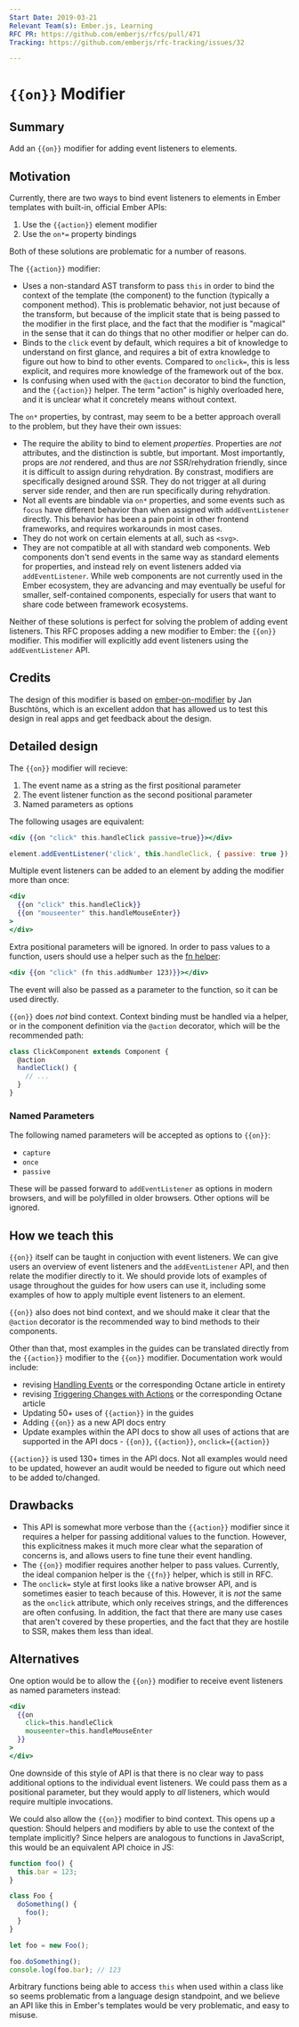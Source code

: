 ```yaml
---
Start Date: 2019-03-21
Relevant Team(s): Ember.js, Learning
RFC PR: https://github.com/emberjs/rfcs/pull/471
Tracking: https://github.com/emberjs/rfc-tracking/issues/32

---
```


# `{{on}}` Modifier

## Summary

Add an `{{on}}` modifier for adding event listeners to elements.

## Motivation

Currently, there are two ways to bind event listeners to elements in Ember
templates with built-in, official Ember APIs:

1. Use the `{{action}}` element modifier
2. Use the `on*=` property bindings

Both of these solutions are problematic for a number of reasons.

The `{{action}}` modifier:

- Uses a non-standard AST transform to pass `this` in order to bind the context
  of the template (the component) to the function (typically a component
  method). This is problematic behavior, not just because of the transform, but
  because of the implicit state that is being passed to the modifier in the
  first place, and the fact that the modifier is "magical" in the sense that it
  can do things that no other modifier or helper can do.
- Binds to the `click` event by default, which requires a bit of knowledge to
  understand on first glance, and requires a bit of extra knowledge to figure
  out how to bind to other events. Compared to `onclick=`, this is less
  explicit, and requires more knowledge of the framework out of the box.
- Is confusing when used with the `@action` decorator to bind the function, and
  the `{{action}}` helper. The term "action" is highly overloaded here, and it
  is unclear what it concretely means without context.

The `on*` properties, by contrast, may seem to be a better approach overall to
the problem, but they have their own issues:

- The require the ability to bind to element _properties_. Properties are _not_
  attributes, and the distinction is subtle, but important. Most importantly,
  props are _not_ rendered, and thus are _not_ SSR/rehydration friendly, since
  it is difficult to assign during rehydration. By constrast, modifiers are
  specifically designed around SSR. They do not trigger at all during server
  side render, and then are run specifically during rehydration.
- Not all events are bindable via `on*` properties, and some events such as
  `focus` have different behavior than when assigned with `addEventListener`
  directly. This behavior has been a pain point in other frontend frameworks,
  and requires workarounds in most cases.
- They do not work on certain elements at all, such as `<svg>`.
- They are not compatible at all with standard web components. Web components
  don't send events in the same way as standard elements for properties, and
  instead rely on event listeners added via `addEventListener`. While web
  components are not currently used in the Ember ecosystem, they are advancing
  and may eventually be useful for smaller, self-contained components,
  especially for users that want to share code between framework ecosystems.

Neither of these solutions is perfect for solving the problem of adding event
listeners. This RFC proposes adding a new modifier to Ember: the `{{on}}`
modifier. This modifier will explicitly add event listeners using the
`addEventListener` API.

## Credits

The design of this modifier is based on [ember-on-modifier](https://github.com/buschtoens/ember-on-modifier)
by Jan Buschtöns, which is an excellent addon that has allowed us to test this
design in real apps and get feedback about the design.

## Detailed design

The `{{on}}` modifier will recieve:

1. The event name as a string as the first positional parameter
2. The event listener function as the second positional parameter
3. Named parameters as options

The following usages are equivalent:

```hbs
<div {{on "click" this.handleClick passive=true}}></div>
```

```js
element.addEventListener('click', this.handleClick, { passive: true });
```

Multiple event listeners can be added to an element by adding the modifier more
than once:

```hbs
<div
  {{on "click" this.handleClick}}
  {{on "mouseenter" this.handleMouseEnter}}
>
</div>
```

Extra positional parameters will be ignored. In order to pass values to a
function, users should use a helper such as the [fn helper](https://github.com/emberjs/rfcs/pull/470):

```hbs
<div {{on "click" (fn this.addNumber 123)}}></div>
```

The event will also be passed as a parameter to the function, so it can be used
directly.

`{{on}}` does _not_ bind context. Context binding must be handled via a helper,
or in the component definition via the `@action` decorator, which will be the
recommended path:

```js
class ClickComponent extends Component {
  @action
  handleClick() {
    // ...
  }
}
```

### Named Parameters

The following named parameters will be accepted as options to `{{on}}`:

- `capture`
- `once`
- `passive`

These will be passed forward to `addEventListener` as options in modern
browsers, and will be polyfilled in older browsers. Other options will be
ignored.

## How we teach this

`{{on}}` itself can be taught in conjuction with event listeners. We can give
users an overview of event listeners and the `addEventListener` API, and then
relate the modifier directly to it. We should provide lots of examples of usage
throughout the guides for how users can use it, including some examples of how
to apply multiple event listeners to an element.

`{{on}}` also does not bind context, and we should make it clear that the
`@action` decorator is the recommended way to bind methods to their components.

Other than that, most examples in the guides can be translated directly from
the `{{action}}` modifier to the `{{on}}` modifier.
Documentation work would include:

- revising [Handling Events](https://guides.emberjs.com/release/components/handling-events/#toc_event-names) or the corresponding Octane article in entirety
- revising [Triggering Changes with Actions](https://guides.emberjs.com/release/components/triggering-changes-with-actions/) or the corresponding Octane article
- Updating 50+ uses of `{{action}}` in the guides
- Adding `{{on}}` as a new API docs entry
- Update examples within the API docs to show all uses of actions that are supported in the API docs - `{{on}}`, `{{action}}`, `onclick={{action}}`

`{{action}}` is used 130+ times in the API docs. Not all examples would need to be updated, however an audit would be needed to figure out which need to be added to/changed.

## Drawbacks

- This API is somewhat more verbose than the `{{action}}` modifier since it
  requires a helper for passing additional values to the function. However, this
  explicitness makes it much more clear what the separation of concerns is, and
  allows users to fine tune their event handling.
- The `{{on}}` modifier requires another helper to pass values. Currently, the
  ideal companion helper is the `{{fn}}` helper, which is still in RFC.
- The `onclick=` style at first looks like a native browser API, and is
  sometimes easier to teach because of this. However, it is _not_ the same as
  the `onclick` attribute, which only receives strings, and the differences are
  often confusing. In addition, the fact that there are many use cases that
  aren't covered by these properties, and the fact that they are hostile to SSR,
  makes them less than ideal.

## Alternatives

One option would be to allow the `{{on}}` modifier to receive event listeners
as named parameters instead:

```hbs
<div
  {{on
    click=this.handleClick
    mouseenter=this.handleMouseEnter
  }}
>
</div>
```

One downside of this style of API is that there is no clear way to pass
additional options to the individual event listeners. We could pass them as a
positional parameter, but they would apply to _all_ listeners, which would
require multiple invocations.

We could also allow the `{{on}}` modifier to bind context. This opens up a
question: Should helpers and modifiers by able to use the context of the
template implicitly? Since helpers are analogous to functions in JavaScript,
this would be an equivalent API choice in JS:

```js
function foo() {
  this.bar = 123;
}

class Foo {
  doSomething() {
    foo();
  }
}

let foo = new Foo();

foo.doSomething();
console.log(foo.bar); // 123
```

Arbitrary functions being able to access `this` when used within a class like so
seems problematic from a language design standpoint, and we believe an API like
this in Ember's templates would be very problematic, and easy to misuse.
